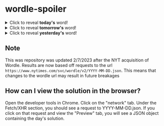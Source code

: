 # wordle-spoiler

<details>
  <summary>Click to reveal <b>today's</b> word!</summary>
  <br>
  <b> pique </b>
</details>

<details>
  <summary>Click to reveal <b>tomorrow's</b> word!</summary>
  <br>
  <b> noble </b>
</details>

<details>
  <summary>Click to reveal <b>yesterday's</b> word!</summary>
  <br>
  <b> retry </b>
</details>

## Note
This was repository was updated 2/7/2023 after the NYT acquisition of Wordle. Results are now based off requests to the url `https://www.nytimes.com/svc/wordle/v2/YYYY-MM-DD.json`. This means that changes to the wordle url may result in future breakages

## How can I view the solution in the browser?
Open the developer tools in Chrome. Click on the "network" tab. Under the Fetch/XHR section, you should see a request to YYYY-MM-DD.json. If you click on that request and view the "Preview" tab, you will see a JSON object containing the day's solution.
